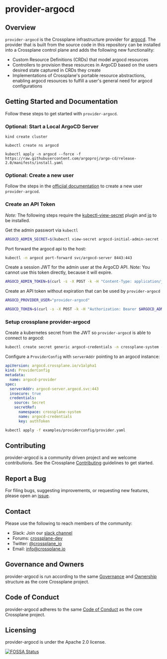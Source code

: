 # provider-argocd

## Overview

`provider-argocd` is the Crossplane infrastructure provider for
[argocd](https://argo-cd.readthedocs.io/). The provider that is built from the source code
in this repository can be installed into a Crossplane control plane and adds the
following new functionality:

* Custom Resource Definitions (CRDs) that model argocd resources
* Controllers to provision these resources in ArgoCD based on the users desired
  state captured in CRDs they create
* Implementations of Crossplane's portable resource
  abstractions, enabling
  argocd resources to fulfill a user's general need for argocd configurations

## Getting Started and Documentation

Follow these steps to get started with `provider-argocd`.

### Optional: Start a Local ArgoCD Server

    kind create cluster

    kubectl create ns argocd

    kubectl apply -n argocd --force -f https://raw.githubusercontent.com/argoproj/argo-cd/release-2.0/manifests/install.yaml


### Optional: Create a new user

Follow the steps in the [officiial documentation](https://argoproj.github.io/argo-cd/operator-manual/user-management/) to create a new user `provider-argcod`.

### Create an API Token

*Note:* The following steps require the [kubectl-view-secret](https://github.com/elsesiy/kubectl-view-secret) plugin and [jq](https://stedolan.github.io/jq/) to be installed.

Get the admin passwort via `kubectl`
```bash
ARGOCD_ADMIN_SECRET=$(kubectl view-secret argocd-initial-admin-secret -n argocd -q)
```

Port forward the argocd api to the host:
```bash
kubectl -n argocd port-forward svc/argocd-server 8443:443
```

Create a session JWT for the admin user at the ArgoCD API. *Note:* You cannot use this token directly, because it will expire.
```bash
ARGOCD_ADMIN_TOKEN=$(curl -s -X POST -k -H "Content-Type: application/json" --data '{"username":"admin","password":"'$ARGOCD_ADMIN_SECRET'"}' https://localhost:8443/api/v1/session | jq -r .token)
```

Create an API token without expiration that can be used by `provider-argocd`
```bash
ARGOCD_PROVIDER_USER="provider-argocd"

ARGOCD_TOKEN=$(curl -s -X POST -k -H "Authorization: Bearer $ARGOCD_ADMIN_TOKEN" -H "Content-Type: application/json" https://localhost:8443/api/v1/account/$ARGOCD_PROVIDER_USER/token | jq -r .token)
```

### Setup crossplane provider-argocd

Create a kubernetes secret from the JWT so `provider-argocd` is able to connect to argocd:
```bash
kubectl create secret generic argocd-credentials -n crossplane-system --from-literal=authToken="$ARGOCD_TOKEN"
```

Configure a `ProviderConfig` with `serverAddr` pointing to an argocd instance:
```yaml
apiVersion: argocd.crossplane.io/v1alpha1
kind: ProviderConfig
metadata:
  name: argocd-provider
spec:
  serverAddr: argocd-server.argocd.svc:443
  insecure: true
  credentials:
    source: Secret
    secretRef:
      namespace: crossplane-system
      name: argocd-credentials
      key: authToken
```
```bash
kubectl apply -f examples/providerconfig/provider.yaml
```

## Contributing

provider-argocd is a community driven project and we welcome contributions. See
the Crossplane
[Contributing](https://github.com/crossplane/crossplane/blob/master/CONTRIBUTING.md)
guidelines to get started.

## Report a Bug

For filing bugs, suggesting improvements, or requesting new features, please
open an [issue](https://github.com/crossplane-contrib/provider-argocd/issues).

## Contact

Please use the following to reach members of the community:

* Slack: Join our [slack channel](https://slack.crossplane.io)
* Forums:
  [crossplane-dev](https://groups.google.com/forum/#!forum/crossplane-dev)
* Twitter: [@crossplane_io](https://twitter.com/crossplane_io)
* Email: [info@crossplane.io](mailto:info@crossplane.io)

## Governance and Owners

provider-argocd is run according to the same
[Governance](https://github.com/crossplane/crossplane/blob/master/GOVERNANCE.md)
and [Ownership](https://github.com/crossplane/crossplane/blob/master/OWNERS.md)
structure as the core Crossplane project.

## Code of Conduct

provider-argocd adheres to the same [Code of
Conduct](https://github.com/crossplane/crossplane/blob/master/CODE_OF_CONDUCT.md)
as the core Crossplane project.

## Licensing

provider-argocd is under the Apache 2.0 license.

[![FOSSA
Status](https://app.fossa.io/api/projects/git%2Bgithub.com%2Fcrossplane-contrib%2Fprovider-argocd.svg?type=large)](https://app.fossa.io/projects/git%2Bgithub.com%2Fcrossplane-contrib%2Fprovider-argocd?ref=badge_large)
